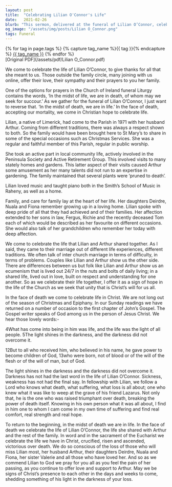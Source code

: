 ```yaml
---
layout: post
title:  "Celebrating Lilian O'Connor's Life"
date:   2021-02-26
blurb: "This sermon, delivered at the funeral of Lilian O’Connor, celebrates her life and the love she shared with her family and community. It emphasizes the Christian hope in the face of death, and the unity that can be found in shared life experiences. The sermon also touches on the power of faith in overcoming darkness and suffering."
og_image: "/assets/img/posts/Lilian O_Connor.png"
tags: Funeral
---    
```

<div class="tag-pills">
  {% for tag in page.tags %}
    {% capture tag_name %}{{ tag }}{% endcapture %}
    <a href="{{ site.baseurl }}/tag/{{ tag_name }}" class="tag-pill">{{ tag_name }}</a>
  {% endfor %}
</div>
[Original PDF](/assets/pdf/Lilian O_Connor.pdf)

We come to celebrate the life of Lilian O’Connor, to give thanks for all that she meant to us. Those outside the family circle, many joining with us online, offer their love, their sympathy and their prayers to you her family.

One of the options for prayers in the Church of Ireland funeral Liturgy contains the words, ‘In the midst of life, we are in death, of whom may we seek for succour.’ As we gather for the funeral of Lilian O’Connor, I just want to reverse that. ‘In the midst of death, we are in life.’ In the face of death, accepting our mortality, we come in Christian hope to celebrate life.

Lilian, a native of Limerick, had come to the Parish in 1971 with her husband Arthur. Coming from different traditions, there was always a respect shown to both. So the family would have been brought here to St Mary’s to share in some of the special occasions such as Christmas Services. She was a regular and faithful member of this Parish, regular in public worship.

She took an active part in local community life, actively involved in the Peninsula Society and Active Retirement Group. This involved visits to many stately homes and gardens. This latter aspect of their visits caused Arthur some amusement as her many talents did not run to an expertise in gardening. The family maintained that several plants were ‘pruned to death’.

Lilian loved music and taught piano both in the Smith’s School of Music in Raheny, as well as a home.

Family, and care for family lay at the heart of her life. Her daughters Deirdre, Nuala and Fiona remember growing up in a loving home. Lilian spoke with deep pride of all that they had achieved and of their families. Her affection extended to her sons in law, Fergus, Richie and the recently deceased Tom each of which would be described as her favourite on different occasions. She would also talk of her grandchildren who remember her today with deep affection.

We come to celebrate the life that Lilian and Arthur shared together. As I said, they came to their marriage out of different life experiences, different traditions. We often talk of inter church marriage in terms of difficulty, in terms of problems. Couples like Lilian and Arthur show us the other side. There are differences between us but folk like Lilian and Arthur show us an ecumenism that is lived out 24/7 in the nuts and bolts of daily living; in a shared life, lived out in love, built on respect and understanding for one another. So as we celebrate their life together, I offer it as a sign of hope in the life of the Church as we seek that unity that is Christ’s will for us all.

In the face of death we come to celebrate life in Christ. We are not long out of the season of Christmas and Epiphany. In our Sunday readings we have returned on a number of occasion to the first chapter of John’s Gospel. The Gospel writer speaks of God among us in the person of Jesus Christ. We hear those lovely words:-

4What has come into being in him was life, and the life was the light of all people. 5The light shines in the darkness, and the darkness did not overcome it.

12But to all who received him, who believed in his name, he gave power to become children of God, 13who were born, not of blood or of the will of the flesh or of the will of man, but of God.

The light shines in the darkness and the darkness did not overcome it. Darkness has not had the last word in the life of Lilian O’Connor. Sickness, weakness has not had the final say. In fellowship with Lilian, we follow a Lord who knows what death, what suffering, what loss is all about; one who knew what it was like to weep at the grave of his friend Lazarus. Not only that, he is the one who was raised triumphant over death, breaking the power of death itself. Knowing in his own person what it was all about, I find in him one to whom I cam come in my own time of suffering and find real comfort, real strength and real hope.

To return to the beginning, in the midst of death we are in life. In the face of death we celebrate the life of Lilian O’Connor, the life she shared with Arthur and the rest of the family. In word and in the sacrament of the Eucharist we celebrate the life we have in Christ, crucified, risen and ascended, victorious over death. We do so conscious of the loss of those who will miss Lilian most, her husband Arthur, their daughters Deirdre, Nuala and Fiona, her sister Valerie and all those who have loved her. And so as we commend Lilian to God we pray for you all as you feel the pain of her passing, as you continue to offer love and support to Arthur. May we be signs of Christ’s presence to each other in the days and weeks to come, shedding something of his light in the darkness of your loss.
